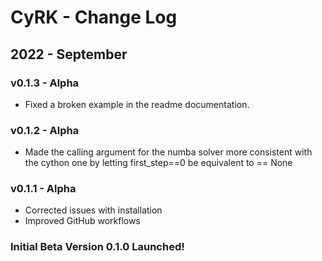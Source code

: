 # CyRK - Change Log

## 2022 - September

### v0.1.3 - Alpha

- Fixed a broken example in the readme documentation.

### v0.1.2 - Alpha

- Made the calling argument for the numba solver more consistent with the cython one by letting first_step==0 be
equivalent to == None

### v0.1.1 - Alpha

- Corrected issues with installation
- Improved GitHub workflows

### Initial Beta Version 0.1.0 Launched!